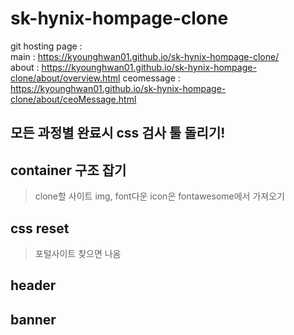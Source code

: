 # sk-hynix-hompage-clone

git hosting page : <br>
main : https://kyounghwan01.github.io/sk-hynix-hompage-clone/<br>
about : https://kyounghwan01.github.io/sk-hynix-hompage-clone/about/overview.html
ceomessage : https://kyounghwan01.github.io/sk-hynix-hompage-clone/about/ceoMessage.html

## 모든 과정별 완료시 css 검사 툴 돌리기!

## container 구조 잡기
> clone할 사이트 img, font다운 icon은 fontawesome에서 가져오기 
## css reset
> 포털사이트 찾으면 나옴

## header


## banner 

